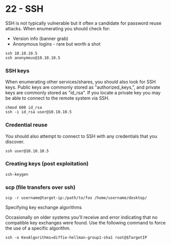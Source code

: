# 22 - SSH

SSH is not typically vulnerable but it often a candidate for password reuse attacks. When enumerating you should check for:

* Version info (banner grab)
* Anonymous logins - rare but worth a shot

```
ssh 10.10.10.5
ssh anonymous@10.10.10.5
```

### SSH keys

When enumerating other services/shares, you should also look for SSH keys. Public keys are commonly stored as "authorized\_keys,", and private keys are commonly stored as "id\_rsa". If you locate a private key you may be able to connect to the remote system via SSH.

```
chmod 600 id_rsa
ssh -i id_rsa user@10.10.10.5
```

### Credential reuse

You should also attempt to connect to SSH with any credentials that you discover.

```
ssh user@10.10.10.5
```

### Creating keys (post exploitation)

```
ssh-keygen
```

### scp (file transfers over ssh)

```
scp -r username@target-ip:/path/to/foo /home/username/desktop/
```

Specifying key exchange algorithms

Occasionally on older systems you'll receive and error indicating that no compatible key exchanges were found. Use the following command to force the use of a specific algorithm.

```
ssh -o KexAlgorithms=diffie-hellman-group1-sha1 root@$TargetIP
```
